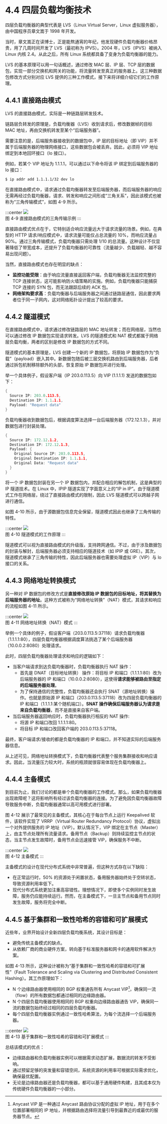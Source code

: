 # 4.4 四层负载均衡技术

四层负载均衡器的典型代表是 LVS（Linux Virtual Server，Linux 虚拟服务器），由中国程序员章文嵩于 1998 年开发。

当时，章文嵩正在读博士，正是能熬通宵的年纪，他发现硬件负载均衡器价格昂贵，用了几周时间开发了 LVS（最初称为 IPVS）。2004 年，LVS（IPVS）被纳入 Linux 内核 2.4。从此之后，所有 Linux 系统都具备了变身为负载均衡器的能力。

LVS 的基本原理可以用一句话概述，通过修改 MAC 层、IP 层、TCP 层的数据包，实现一部分交换机和网关的功能，将流量转发至真正的服务器上。这三种数据包修改方式分别对应 LVS 提供的三种工作模式，接下来将详细介绍它们的工作原理。

## 4.4.1 直接路由模式

LVS 的直接路由模式，实际是一种链路层转发技术。

链路层负转发的原理是，负载均衡器（LVS）收到请求后，修改数据帧的目标 MAC 地址，再由交换机转发至某个“后端服务器”。

需要注意的是，后端服务器接收到的数据包中，IP 层的目标地址（即 VIP）并不属于后端服务器的物理网络接口，这些数据包会被丢弃。因此，必须将 VIP 地址绑定到本地回环接口（lo 接口）。

例如，若某个 VIP 地址为 1.1.1.1，可以通过以下命令将该 IP 绑定到后端服务器的 lo 接口：

```bash
$ ip addr add 1.1.1.1/32 dev lo
```

在直接路由模式中，请求通过负载均衡器转发至后端服务器，而后端服务器的响应无需再经过负载均衡器，请求、转发和响应之间形成“三角关系”，因此该模式也被称为“三角传输模式”，如图 4-9 所示。

:::center
  ![](../assets/balancer4-dsr.svg)<br/>
 图 4-9 直接路由模式的三角传输示例
:::

直接路由模式优点在于，它特别适合响应流量远大于请求流量的场景。例如，在典型的 HTTP 请求/响应模式中，请求流量可能仅占总流量的 10%，而响应流量占 90%。通过三角传输模式，负载均衡器只需处理 1/10 的总流量。这种设计不仅显著降低了带宽成本，还提升了负载均衡器的可靠性（流量越少、负载越轻、越不容易出现问题）。

当然，直接路由模式也存在明显的缺点：
- **监控功能受限**：由于响应流量直接返回客户端，负载均衡器无法监控完整的 TCP 连接状态，这可能影响防火墙策略的实施。例如，负载均衡器只能捕获 TCP 连接的 SYN 包，而无法跟踪后续的 ACK 包。
- **网络架构要求高**：负载均衡器与后端服务器之间通过链路层通信，因此要求两者位于同一子网内，这对网络拓扑设计提出了较高的要求。

## 4.4.2 隧道模式

在直接路由模式中，请求通过修改链路层的 MAC 地址转发；而在网络层，当然也可以通过修改 IP 数据包实现请求转发。LVS 的隧道模式和 NAT 模式都属于网络层负载均衡，两者的区别是修改 IP 数据包的方式不同。

隧道模式的基本原理是，LVS 创建一个新的 IP 数据包，将原始 IP 数据包作为“负载”（payload）嵌入其中。新数据包随后被三层交换机路由到后端服务器，后者通过拆包机制移除额外的头部，恢复原始 IP 数据包并进行处理。

举一个具体例子，假设客户端（IP 203.0.113.5）向 VIP (1.1.1.1) 发送的数据包如下：
```go
{
  Source IP: 203.0.113.5,
  Destination IP: 1.1.1.1,
  Payload: "Request data"
}
```

负载均衡器收到数据包后，根据调度算法选择一台后端服务器（172.12.1.3），并对数据包进行封装处理。

```go
{
  Source IP: 172.12.1.2,
  Destination IP: 172.12.1.3,
  Payload: {
    Original Source IP: 203.0.113.5,
    Original Destination IP: 1.1.1.1,
    Original Data: "Request data"
  }
}
```

将一个 IP 数据包封装在另一个 IP 数据包内，并配合相应的解包机制，这是典型的 IP 隧道技术。在 Linux 中，IPIP 隧道实现了字面意义上的“IP in IP”。由于隧道模式工作在网络层，绕过了直接路由模式的限制，因此 LVS 隧道模式可以跨越子网进行通信。

如图 4-10 所示，由于源数据包信息完全保留，隧道模式因此也继承了三角传输的特性。

:::center
  ![](../assets/balancer4-tunnel.svg)<br/>
图 4-10 隧道模式的工作原理
:::

隧道模式可以视为直接路由模式的升级版，支持跨网通信。不过，由于涉及数据包的封装与解封，后端服务器必须支持相应的隧道技术（如 IPIP 或 GRE）。其次，隧道模式继承了三角传输的特性，因此后端服务器也需要处理虚拟 IP（VIP）与 lo 接口的关系。

## 4.4.3 网络地址转换模式

另一种对 IP 数据包的修改方式是**直接修改原始 IP 数据包的目标地址，将其替换为后端服务器的地址**。这种方式被称为“网络地址转换”（NAT）模式，其请求和响应的流程如图 4-11 所示。

:::center
  ![](../assets/balancer4-NAT.svg)<br/>
图 4-11 网络地址转换（NAT）模式
:::

举例一个具体的例子，假设客户端（203.0.113.5:37118）请求负载均衡器（1.1.1.1:80），四层负载均衡器根据调度算法挑选了某个后端服务器（10.0.0.2:8080）处理请求。

此时，四层负载均衡器处理请求和响应的逻辑如下：
- 当客户端请求到达负载均衡器时，负载均衡器执行 NAT 操作：
	- 首先是 DNAT（目标地址转换） 操作：将目标 IP 和端口（1.1.1.1:80）改为后端服务器的 IP 和端口（10.0.0.2:8080），这使得**请求能够被路由至指定的后端服务器处理**。
	- 为了保持通信的完整性，负载均衡器还会执行 SNAT（源地址转换）操作。也就是原始源 IP 和端口（203.0.113.5:37118）改为四层负载均衡器的 IP 和端口（1.1.1.1:某个随机端口）。**SNAT 操作确保后端服务器认为请求是来自负载均衡器**，而不是直接来自客户端。
- 当后端服务器返回响应时，负载均衡器执行相反的 NAT 操作:
	- 将源 IP 和端口改回 1.1.1.1:80。
	- 将目标 IP 和端口改回客户端的 203.0.113.5:37118。

最终，客户端请求/接收的都是负载均衡器的 IP 和端口，并不知道实际的后端服务器信息。

从上述可见，网络地址转换模式下，负载均衡器代表整个服务集群接收和响应请求。因此，当流量压力较大时，系统的瓶颈就很容易体现在负载均衡器上。

## 4.4.4 主备模式

到目前为止，我们讨论的都是单个负载均衡器的工作模式。那么，如果负载均衡器出现故障呢？这将影响所有经过该负载均衡器的连接。为了避免因负载均衡器故障导致服务中断，负载均衡器通常以高可用模式进行部署。

图 4-12 展示了最常见的主备模式，其核心在于每台节点上运行 Keepalived 软件，该软件实现了 VRRP（Virtual Router Redundancy Protocol）协议，虚拟出一个对外提供服务的 IP 地址（VIP）。默认情况下，VIP 绑定在主节点（Master）上，由主节点处理所有流量请求。备用节点（Backup）则持续监控主节点的状态，当主节点发生故障时，备用节点会迅速接管 VIP，确保服务不中断。

:::center
  ![](../assets/lvs-ha.svg)<br/>
  图 4-12 主备模式
:::

主备模式的设计在现代分布式系统中非常普遍，但这种方式存在以下缺陷：

- 在正常运行时，50% 的资源处于闲置状态，备用服务器始终处于空转状态，导致资源利用率低下。
- 现代分布式系统更加注重高容错性。理想情况下，即使多个实例同时发生故障，服务仍应能持续运行。然而，在主备模式下，一旦主节点和备用节点同时发生故障，服务将完全中断。

## 4.4.5 基于集群和一致性哈希的容错和可扩展模式

近些年，业界开始设计全新四层负载均衡系统，其设计目标是：
- 避免传统主备模式的缺点。
- 从依赖厂商的商业硬件方案，转向基于标准服务器和网卡的通用软件解决方案。

如图 4-13 所示，这种设计被称为“基于集群和一致性哈希的容错和可扩展性”（Fault Tolerance and Scaling via Clustering and Distributed Consistent Hashing）。其工作原理如下：

- N 个边缘路由器使用相同的 BGP 权重通告所有 Anycast VIP[^1]，确保同一流（flow）的所有数据包都通过相同的边缘路由器。
- N 个四层负载均衡器使用相同的 BGP 权重向边缘路由器通告 VIP，确保同一流的数据包始终经过相同的四层负载均衡器。
- 每个四层负载均衡器实例通过一致性哈希算法，为每个流选择一个后端服务器。

:::center
  ![](../assets/balancer-ha-2.svg)<br/>
  图 4-13 基于集群和一致性哈希的容错和可扩展模式
:::

总结该模式的优点：

- 边缘路由器和负载均衡器实例可以根据需求动态扩展，数据流的转发不受影响。
- 通过预留足够的突发量和容错空间，系统资源的利用率可根据实际需求优化，确保最优配置。
- 无论是边缘路由器还是负载均衡器，都可以基于通用硬件构建，且其成本仅为传统硬件负载均衡器的一小部分。

[^1]: Anycast VIP 是一种通过 Anycast 路由协议分配的虚拟 IP 地址，用于在多个位置部署相同的 IP 地址，并根据路由选择将流量引导到最靠近的或最优的服务器节点。
